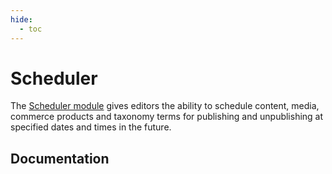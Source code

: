 ```yaml
---
hide:
  - toc
---
```


# Scheduler

The [Scheduler module](https://www.drupal.org/project/scheduler) gives editors the ability to schedule content, media, commerce products and taxonomy terms for publishing and unpublishing at specified dates and times in the future.

## Documentation
